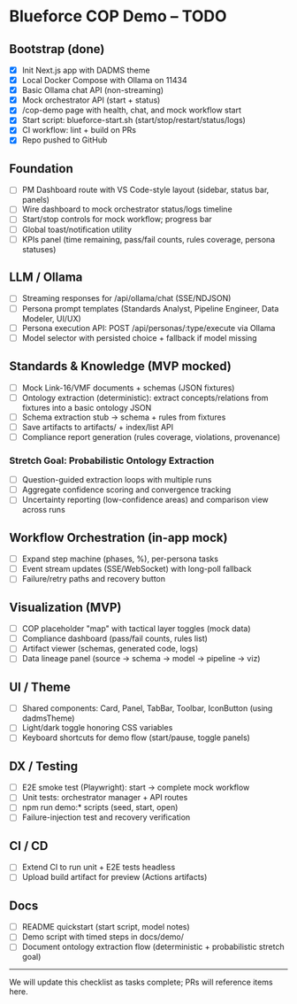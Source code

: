 # Blueforce COP Demo – TODO

## Bootstrap (done)
- [x] Init Next.js app with DADMS theme
- [x] Local Docker Compose with Ollama on 11434
- [x] Basic Ollama chat API (non-streaming)
- [x] Mock orchestrator API (start + status)
- [x] /cop-demo page with health, chat, and mock workflow start
- [x] Start script: blueforce-start.sh (start/stop/restart/status/logs)
- [x] CI workflow: lint + build on PRs
- [x] Repo pushed to GitHub

## Foundation
- [ ] PM Dashboard route with VS Code-style layout (sidebar, status bar, panels)
- [ ] Wire dashboard to mock orchestrator status/logs timeline
- [ ] Start/stop controls for mock workflow; progress bar
- [ ] Global toast/notification utility
- [ ] KPIs panel (time remaining, pass/fail counts, rules coverage, persona statuses)

## LLM / Ollama
- [ ] Streaming responses for /api/ollama/chat (SSE/NDJSON)
- [ ] Persona prompt templates (Standards Analyst, Pipeline Engineer, Data Modeler, UI/UX)
- [ ] Persona execution API: POST /api/personas/:type/execute via Ollama
- [ ] Model selector with persisted choice + fallback if model missing

## Standards & Knowledge (MVP mocked)
- [ ] Mock Link-16/VMF documents + schemas (JSON fixtures)
- [ ] Ontology extraction (deterministic): extract concepts/relations from fixtures into a basic ontology JSON
- [ ] Schema extraction stub → schema + rules from fixtures
- [ ] Save artifacts to artifacts/ + index/list API
- [ ] Compliance report generation (rules coverage, violations, provenance)

### Stretch Goal: Probabilistic Ontology Extraction
- [ ] Question-guided extraction loops with multiple runs
- [ ] Aggregate confidence scoring and convergence tracking
- [ ] Uncertainty reporting (low-confidence areas) and comparison view across runs

## Workflow Orchestration (in-app mock)
- [ ] Expand step machine (phases, %), per-persona tasks
- [ ] Event stream updates (SSE/WebSocket) with long-poll fallback
- [ ] Failure/retry paths and recovery button

## Visualization (MVP)
- [ ] COP placeholder "map" with tactical layer toggles (mock data)
- [ ] Compliance dashboard (pass/fail counts, rules list)
- [ ] Artifact viewer (schemas, generated code, logs)
- [ ] Data lineage panel (source → schema → model → pipeline → viz)

## UI / Theme
- [ ] Shared components: Card, Panel, TabBar, Toolbar, IconButton (using dadmsTheme)
- [ ] Light/dark toggle honoring CSS variables
- [ ] Keyboard shortcuts for demo flow (start/pause, toggle panels)

## DX / Testing
- [ ] E2E smoke test (Playwright): start → complete mock workflow
- [ ] Unit tests: orchestrator manager + API routes
- [ ] npm run demo:* scripts (seed, start, open)
- [ ] Failure-injection test and recovery verification

## CI / CD
- [ ] Extend CI to run unit + E2E tests headless
- [ ] Upload build artifact for preview (Actions artifacts)

## Docs
- [ ] README quickstart (start script, model notes)
- [ ] Demo script with timed steps in docs/demo/
 - [ ] Document ontology extraction flow (deterministic + probabilistic stretch goal)

---

We will update this checklist as tasks complete; PRs will reference items here.
